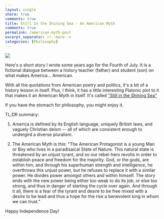 ```yaml
---
layout: single
share: true
comments: true
title: Still In the Shining Sea - An American Myth
comments: true
permalink: /american-myth-post
excerpt_separator: <!--more-->
categories: [Philosophy]
---
```


<img src="/images/pexels-dawn.jpeg">

Here's a short story I wrote some years ago for the Fourth of July. It is a fictional dialogue between a history teacher (father) and student (son) on what makes America... American. 

With all the quotations from American poetry and politics, it's a bit of a history lesson in itself. Plus, I think, it has a little interesting Platonic plot to it that makes it an American Myth in itself. It's called ["Still in the Shining Sea"](/buhlerreport/american-myth)

<!--more-->

If you have the stomach for philosophy, you might enjoy it. 

TL;DR summary:

1. America is defined by its English language, uniquely British laws, and vaguely Christian deism -- all of which are consistent enough to undergird a diverse pluralism. 

2. The American Myth is this: "The American Protagonist is a young Man or Boy who lives in a paradisaical State of Nature. This natural state is threatened by an unjust tyrant, and so our rebel-hero revolts in order to establish peace and freedom for the majority. God, or the gods, are within him, and through his superhuman strength and intelligence, he overthrows this unjust power, but he refuses to replace it with a similar power. He divides power amongst others and within himself. The story ends with the new power being either too weak to do its job, or else too strong, and thus in danger of starting the cycle over again. And through it all, there is a fear of the tyrant and desire to be free mixed with a desire to be lead and thus a hope for the rise a benevolent king in whom we can trust."


Happy Independence Day!
